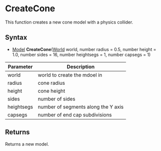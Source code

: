 # CreateCone

This function creates a new cone model with a physics collider.

## Syntax

- [Model](Model.md) **CreateCone**([World](World.md) world, number radius = 0.5, number height = 1.0, number sides = 16, number heightsegs = 1, number capsegs = 1)

| Parameter | Description |
|--|--|
| world | world to create the mdoel in |
| radius | cone radius |
| height | cone height |
| sides | number of sides |
| heightsegs | number of segments along the Y axis |
| capsegs | number of end cap subdivisions |

## Returns 

Returns a new model.
